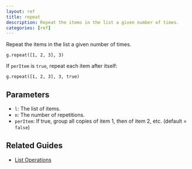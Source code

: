 ```yaml
---
layout: ref
title: repeat
description: Repeat the items in the list a given number of times.
categories: [ref]
---
```

Repeat the items in the list a given number of times.

    g.repeat([1, 2, 3], 3)

If `perItem` is `true`, repeat each item after itself:

    g.repeat([1, 2, 3], 3, true)

## Parameters
- `l`: The list of items.
- `n`: The number of repetitions.
- `perItem`: If true, group all copies of item 1, then of item 2, etc. (default = `false`)

## Related Guides
- [List Operations](/guide/list.html)
